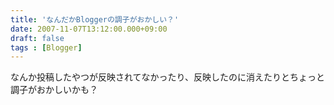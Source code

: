 ```yaml
---
title: 'なんだかBloggerの調子がおかしい？'
date: 2007-11-07T13:12:00.000+09:00
draft: false
tags : [Blogger]
---
```


なんか投稿したやつが反映されてなかったり、反映したのに消えたりとちょっと調子がおかしいかも？